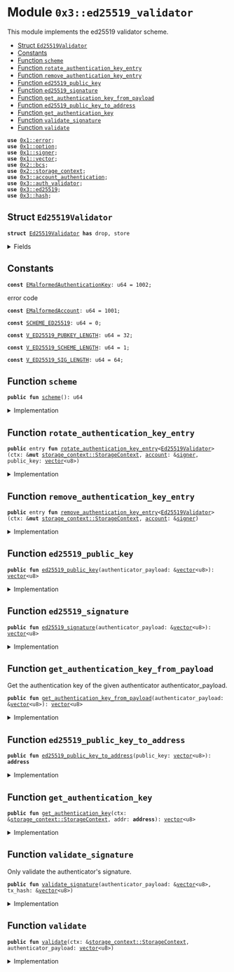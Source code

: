 
<a name="0x3_ed25519_validator"></a>

# Module `0x3::ed25519_validator`

This module implements the ed25519 validator scheme.


-  [Struct `Ed25519Validator`](#0x3_ed25519_validator_Ed25519Validator)
-  [Constants](#@Constants_0)
-  [Function `scheme`](#0x3_ed25519_validator_scheme)
-  [Function `rotate_authentication_key_entry`](#0x3_ed25519_validator_rotate_authentication_key_entry)
-  [Function `remove_authentication_key_entry`](#0x3_ed25519_validator_remove_authentication_key_entry)
-  [Function `ed25519_public_key`](#0x3_ed25519_validator_ed25519_public_key)
-  [Function `ed25519_signature`](#0x3_ed25519_validator_ed25519_signature)
-  [Function `get_authentication_key_from_payload`](#0x3_ed25519_validator_get_authentication_key_from_payload)
-  [Function `ed25519_public_key_to_address`](#0x3_ed25519_validator_ed25519_public_key_to_address)
-  [Function `get_authentication_key`](#0x3_ed25519_validator_get_authentication_key)
-  [Function `validate_signature`](#0x3_ed25519_validator_validate_signature)
-  [Function `validate`](#0x3_ed25519_validator_validate)


<pre><code><b>use</b> <a href="">0x1::error</a>;
<b>use</b> <a href="">0x1::option</a>;
<b>use</b> <a href="">0x1::signer</a>;
<b>use</b> <a href="">0x1::vector</a>;
<b>use</b> <a href="">0x2::bcs</a>;
<b>use</b> <a href="">0x2::storage_context</a>;
<b>use</b> <a href="account_authentication.md#0x3_account_authentication">0x3::account_authentication</a>;
<b>use</b> <a href="auth_validator.md#0x3_auth_validator">0x3::auth_validator</a>;
<b>use</b> <a href="ed25519.md#0x3_ed25519">0x3::ed25519</a>;
<b>use</b> <a href="hash.md#0x3_hash">0x3::hash</a>;
</code></pre>



<a name="0x3_ed25519_validator_Ed25519Validator"></a>

## Struct `Ed25519Validator`



<pre><code><b>struct</b> <a href="ed25519_validator.md#0x3_ed25519_validator_Ed25519Validator">Ed25519Validator</a> <b>has</b> drop, store
</code></pre>



<details>
<summary>Fields</summary>


<dl>
<dt>
<code>dummy_field: bool</code>
</dt>
<dd>

</dd>
</dl>


</details>

<a name="@Constants_0"></a>

## Constants


<a name="0x3_ed25519_validator_EMalformedAuthenticationKey"></a>



<pre><code><b>const</b> <a href="ed25519_validator.md#0x3_ed25519_validator_EMalformedAuthenticationKey">EMalformedAuthenticationKey</a>: u64 = 1002;
</code></pre>



<a name="0x3_ed25519_validator_EMalformedAccount"></a>

error code


<pre><code><b>const</b> <a href="ed25519_validator.md#0x3_ed25519_validator_EMalformedAccount">EMalformedAccount</a>: u64 = 1001;
</code></pre>



<a name="0x3_ed25519_validator_SCHEME_ED25519"></a>



<pre><code><b>const</b> <a href="ed25519_validator.md#0x3_ed25519_validator_SCHEME_ED25519">SCHEME_ED25519</a>: u64 = 0;
</code></pre>



<a name="0x3_ed25519_validator_V_ED25519_PUBKEY_LENGTH"></a>



<pre><code><b>const</b> <a href="ed25519_validator.md#0x3_ed25519_validator_V_ED25519_PUBKEY_LENGTH">V_ED25519_PUBKEY_LENGTH</a>: u64 = 32;
</code></pre>



<a name="0x3_ed25519_validator_V_ED25519_SCHEME_LENGTH"></a>



<pre><code><b>const</b> <a href="ed25519_validator.md#0x3_ed25519_validator_V_ED25519_SCHEME_LENGTH">V_ED25519_SCHEME_LENGTH</a>: u64 = 1;
</code></pre>



<a name="0x3_ed25519_validator_V_ED25519_SIG_LENGTH"></a>



<pre><code><b>const</b> <a href="ed25519_validator.md#0x3_ed25519_validator_V_ED25519_SIG_LENGTH">V_ED25519_SIG_LENGTH</a>: u64 = 64;
</code></pre>



<a name="0x3_ed25519_validator_scheme"></a>

## Function `scheme`



<pre><code><b>public</b> <b>fun</b> <a href="ed25519_validator.md#0x3_ed25519_validator_scheme">scheme</a>(): u64
</code></pre>



<details>
<summary>Implementation</summary>


<pre><code><b>public</b> <b>fun</b> <a href="ed25519_validator.md#0x3_ed25519_validator_scheme">scheme</a>(): u64 {
    <a href="ed25519_validator.md#0x3_ed25519_validator_SCHEME_ED25519">SCHEME_ED25519</a>
}
</code></pre>



</details>

<a name="0x3_ed25519_validator_rotate_authentication_key_entry"></a>

## Function `rotate_authentication_key_entry`



<pre><code><b>public</b> entry <b>fun</b> <a href="ed25519_validator.md#0x3_ed25519_validator_rotate_authentication_key_entry">rotate_authentication_key_entry</a>&lt;<a href="ed25519_validator.md#0x3_ed25519_validator_Ed25519Validator">Ed25519Validator</a>&gt;(ctx: &<b>mut</b> <a href="_StorageContext">storage_context::StorageContext</a>, <a href="account.md#0x3_account">account</a>: &<a href="">signer</a>, public_key: <a href="">vector</a>&lt;u8&gt;)
</code></pre>



<details>
<summary>Implementation</summary>


<pre><code><b>public</b> entry <b>fun</b> <a href="ed25519_validator.md#0x3_ed25519_validator_rotate_authentication_key_entry">rotate_authentication_key_entry</a>&lt;<a href="ed25519_validator.md#0x3_ed25519_validator_Ed25519Validator">Ed25519Validator</a>&gt;(
    ctx: &<b>mut</b> StorageContext,
    <a href="account.md#0x3_account">account</a>: &<a href="">signer</a>,
    public_key: <a href="">vector</a>&lt;u8&gt;
) {
    // compare newly passed <b>public</b> key <b>with</b> <a href="ed25519.md#0x3_ed25519">ed25519</a> <b>public</b> key length <b>to</b> ensure it's compatible
    <b>assert</b>!(
        <a href="_length">vector::length</a>(&public_key) == <a href="ed25519_validator.md#0x3_ed25519_validator_V_ED25519_PUBKEY_LENGTH">V_ED25519_PUBKEY_LENGTH</a>,
        <a href="_invalid_argument">error::invalid_argument</a>(<a href="ed25519_validator.md#0x3_ed25519_validator_EMalformedAuthenticationKey">EMalformedAuthenticationKey</a>)
    );

    // ensure that the <a href="ed25519.md#0x3_ed25519">ed25519</a> <b>public</b> key <b>to</b> <b>address</b> matched <b>with</b> the <a href="ed25519.md#0x3_ed25519">ed25519</a> <a href="account.md#0x3_account">account</a> <b>address</b>
    <b>let</b> account_addr = <a href="_address_of">signer::address_of</a>(<a href="account.md#0x3_account">account</a>);
    <b>let</b> ed25519_addr = <a href="ed25519_validator.md#0x3_ed25519_validator_ed25519_public_key_to_address">ed25519_public_key_to_address</a>(public_key);
    <b>assert</b>!(
        account_addr == ed25519_addr,
        <a href="_invalid_argument">error::invalid_argument</a>(<a href="ed25519_validator.md#0x3_ed25519_validator_EMalformedAccount">EMalformedAccount</a>)
    );

    // serialize the <b>address</b> <b>to</b> an auth key and rotate it by calling rotate_authentication_key
    <b>let</b> ed25519_authentication_key = moveos_std::bcs::to_bytes(&ed25519_addr);
    <a href="account_authentication.md#0x3_account_authentication_rotate_authentication_key">account_authentication::rotate_authentication_key</a>&lt;<a href="ed25519_validator.md#0x3_ed25519_validator_Ed25519Validator">Ed25519Validator</a>&gt;(ctx, <a href="account.md#0x3_account">account</a>, ed25519_authentication_key);
}
</code></pre>



</details>

<a name="0x3_ed25519_validator_remove_authentication_key_entry"></a>

## Function `remove_authentication_key_entry`



<pre><code><b>public</b> entry <b>fun</b> <a href="ed25519_validator.md#0x3_ed25519_validator_remove_authentication_key_entry">remove_authentication_key_entry</a>&lt;<a href="ed25519_validator.md#0x3_ed25519_validator_Ed25519Validator">Ed25519Validator</a>&gt;(ctx: &<b>mut</b> <a href="_StorageContext">storage_context::StorageContext</a>, <a href="account.md#0x3_account">account</a>: &<a href="">signer</a>)
</code></pre>



<details>
<summary>Implementation</summary>


<pre><code><b>public</b> entry <b>fun</b> <a href="ed25519_validator.md#0x3_ed25519_validator_remove_authentication_key_entry">remove_authentication_key_entry</a>&lt;<a href="ed25519_validator.md#0x3_ed25519_validator_Ed25519Validator">Ed25519Validator</a>&gt;(ctx: &<b>mut</b> StorageContext, <a href="account.md#0x3_account">account</a>: &<a href="">signer</a>) {
   <a href="account_authentication.md#0x3_account_authentication_remove_authentication_key">account_authentication::remove_authentication_key</a>&lt;<a href="ed25519_validator.md#0x3_ed25519_validator_Ed25519Validator">Ed25519Validator</a>&gt;(ctx, <a href="account.md#0x3_account">account</a>);
}
</code></pre>



</details>

<a name="0x3_ed25519_validator_ed25519_public_key"></a>

## Function `ed25519_public_key`



<pre><code><b>public</b> <b>fun</b> <a href="ed25519_validator.md#0x3_ed25519_validator_ed25519_public_key">ed25519_public_key</a>(authenticator_payload: &<a href="">vector</a>&lt;u8&gt;): <a href="">vector</a>&lt;u8&gt;
</code></pre>



<details>
<summary>Implementation</summary>


<pre><code><b>public</b> <b>fun</b> <a href="ed25519_validator.md#0x3_ed25519_validator_ed25519_public_key">ed25519_public_key</a>(authenticator_payload: &<a href="">vector</a>&lt;u8&gt;): <a href="">vector</a>&lt;u8&gt; {
    <b>let</b> public_key = <a href="_empty">vector::empty</a>&lt;u8&gt;();
    <b>let</b> i = <a href="ed25519_validator.md#0x3_ed25519_validator_V_ED25519_SCHEME_LENGTH">V_ED25519_SCHEME_LENGTH</a> + <a href="ed25519_validator.md#0x3_ed25519_validator_V_ED25519_SIG_LENGTH">V_ED25519_SIG_LENGTH</a>;
    <b>while</b> (i &lt; <a href="ed25519_validator.md#0x3_ed25519_validator_V_ED25519_SCHEME_LENGTH">V_ED25519_SCHEME_LENGTH</a> + <a href="ed25519_validator.md#0x3_ed25519_validator_V_ED25519_SIG_LENGTH">V_ED25519_SIG_LENGTH</a> + <a href="ed25519_validator.md#0x3_ed25519_validator_V_ED25519_PUBKEY_LENGTH">V_ED25519_PUBKEY_LENGTH</a>) {
        <b>let</b> value = <a href="_borrow">vector::borrow</a>(authenticator_payload, i);
        <a href="_push_back">vector::push_back</a>(&<b>mut</b> public_key, *value);
        i = i + 1;
    };

    public_key
}
</code></pre>



</details>

<a name="0x3_ed25519_validator_ed25519_signature"></a>

## Function `ed25519_signature`



<pre><code><b>public</b> <b>fun</b> <a href="ed25519_validator.md#0x3_ed25519_validator_ed25519_signature">ed25519_signature</a>(authenticator_payload: &<a href="">vector</a>&lt;u8&gt;): <a href="">vector</a>&lt;u8&gt;
</code></pre>



<details>
<summary>Implementation</summary>


<pre><code><b>public</b> <b>fun</b> <a href="ed25519_validator.md#0x3_ed25519_validator_ed25519_signature">ed25519_signature</a>(authenticator_payload: &<a href="">vector</a>&lt;u8&gt;): <a href="">vector</a>&lt;u8&gt; {
    <b>let</b> sign = <a href="_empty">vector::empty</a>&lt;u8&gt;();
    <b>let</b> i = <a href="ed25519_validator.md#0x3_ed25519_validator_V_ED25519_SCHEME_LENGTH">V_ED25519_SCHEME_LENGTH</a>;
    <b>while</b> (i &lt; <a href="ed25519_validator.md#0x3_ed25519_validator_V_ED25519_SIG_LENGTH">V_ED25519_SIG_LENGTH</a> + 1) {
        <b>let</b> value = <a href="_borrow">vector::borrow</a>(authenticator_payload, i);
        <a href="_push_back">vector::push_back</a>(&<b>mut</b> sign, *value);
        i = i + 1;
    };

    sign
}
</code></pre>



</details>

<a name="0x3_ed25519_validator_get_authentication_key_from_payload"></a>

## Function `get_authentication_key_from_payload`

Get the authentication key of the given authenticator authenticator_payload.


<pre><code><b>public</b> <b>fun</b> <a href="ed25519_validator.md#0x3_ed25519_validator_get_authentication_key_from_payload">get_authentication_key_from_payload</a>(authenticator_payload: &<a href="">vector</a>&lt;u8&gt;): <a href="">vector</a>&lt;u8&gt;
</code></pre>



<details>
<summary>Implementation</summary>


<pre><code><b>public</b> <b>fun</b> <a href="ed25519_validator.md#0x3_ed25519_validator_get_authentication_key_from_payload">get_authentication_key_from_payload</a>(authenticator_payload: &<a href="">vector</a>&lt;u8&gt;): <a href="">vector</a>&lt;u8&gt; {
    <b>let</b> public_key = <a href="ed25519_validator.md#0x3_ed25519_validator_ed25519_public_key">ed25519_public_key</a>(authenticator_payload);
    <b>let</b> addr = <a href="ed25519_validator.md#0x3_ed25519_validator_ed25519_public_key_to_address">ed25519_public_key_to_address</a>(public_key);
    moveos_std::bcs::to_bytes(&addr)
}
</code></pre>



</details>

<a name="0x3_ed25519_validator_ed25519_public_key_to_address"></a>

## Function `ed25519_public_key_to_address`



<pre><code><b>public</b> <b>fun</b> <a href="ed25519_validator.md#0x3_ed25519_validator_ed25519_public_key_to_address">ed25519_public_key_to_address</a>(public_key: <a href="">vector</a>&lt;u8&gt;): <b>address</b>
</code></pre>



<details>
<summary>Implementation</summary>


<pre><code><b>public</b> <b>fun</b> <a href="ed25519_validator.md#0x3_ed25519_validator_ed25519_public_key_to_address">ed25519_public_key_to_address</a>(public_key: <a href="">vector</a>&lt;u8&gt;): <b>address</b> {
    <b>let</b> bytes = <a href="_singleton">vector::singleton</a>((<a href="ed25519_validator.md#0x3_ed25519_validator_SCHEME_ED25519">SCHEME_ED25519</a> <b>as</b> u8));
    <a href="_append">vector::append</a>(&<b>mut</b> bytes, public_key);
    moveos_std::bcs::to_address(hash::blake2b256(&bytes))
}
</code></pre>



</details>

<a name="0x3_ed25519_validator_get_authentication_key"></a>

## Function `get_authentication_key`



<pre><code><b>public</b> <b>fun</b> <a href="ed25519_validator.md#0x3_ed25519_validator_get_authentication_key">get_authentication_key</a>(ctx: &<a href="_StorageContext">storage_context::StorageContext</a>, addr: <b>address</b>): <a href="">vector</a>&lt;u8&gt;
</code></pre>



<details>
<summary>Implementation</summary>


<pre><code><b>public</b> <b>fun</b> <a href="ed25519_validator.md#0x3_ed25519_validator_get_authentication_key">get_authentication_key</a>(ctx: &StorageContext, addr: <b>address</b>): <a href="">vector</a>&lt;u8&gt; {
    <b>let</b> auth_key_option = <a href="account_authentication.md#0x3_account_authentication_get_authentication_key">account_authentication::get_authentication_key</a>&lt;<a href="ed25519_validator.md#0x3_ed25519_validator_Ed25519Validator">Ed25519Validator</a>&gt;(ctx, addr);
    <b>if</b> (<a href="_is_some">option::is_some</a>(&auth_key_option)) {
        <a href="_extract">option::extract</a>(&<b>mut</b> auth_key_option)
    }<b>else</b> {
        //<b>if</b> AuthenticationKey does not exist, <b>return</b> addr <b>as</b> authentication key
        moveos_std::bcs::to_bytes(&addr)
    }
}
</code></pre>



</details>

<a name="0x3_ed25519_validator_validate_signature"></a>

## Function `validate_signature`

Only validate the authenticator's signature.


<pre><code><b>public</b> <b>fun</b> <a href="ed25519_validator.md#0x3_ed25519_validator_validate_signature">validate_signature</a>(authenticator_payload: &<a href="">vector</a>&lt;u8&gt;, tx_hash: &<a href="">vector</a>&lt;u8&gt;)
</code></pre>



<details>
<summary>Implementation</summary>


<pre><code><b>public</b> <b>fun</b> <a href="ed25519_validator.md#0x3_ed25519_validator_validate_signature">validate_signature</a>(authenticator_payload: &<a href="">vector</a>&lt;u8&gt;, tx_hash: &<a href="">vector</a>&lt;u8&gt;) {
    <b>assert</b>!(
        <a href="ed25519.md#0x3_ed25519_verify">ed25519::verify</a>(
            &<a href="ed25519_validator.md#0x3_ed25519_validator_ed25519_signature">ed25519_signature</a>(authenticator_payload),
            &<a href="ed25519_validator.md#0x3_ed25519_validator_ed25519_public_key">ed25519_public_key</a>(authenticator_payload),
            tx_hash
        ),
        <a href="auth_validator.md#0x3_auth_validator_error_invalid_authenticator">auth_validator::error_invalid_authenticator</a>()
    );
}
</code></pre>



</details>

<a name="0x3_ed25519_validator_validate"></a>

## Function `validate`



<pre><code><b>public</b> <b>fun</b> <a href="ed25519_validator.md#0x3_ed25519_validator_validate">validate</a>(ctx: &<a href="_StorageContext">storage_context::StorageContext</a>, authenticator_payload: <a href="">vector</a>&lt;u8&gt;)
</code></pre>



<details>
<summary>Implementation</summary>


<pre><code><b>public</b> <b>fun</b> <a href="ed25519_validator.md#0x3_ed25519_validator_validate">validate</a>(ctx: &StorageContext, authenticator_payload: <a href="">vector</a>&lt;u8&gt;) {
    <b>let</b> tx_hash = <a href="_tx_hash">storage_context::tx_hash</a>(ctx);
    <a href="ed25519_validator.md#0x3_ed25519_validator_validate_signature">validate_signature</a>(&authenticator_payload, &tx_hash);

    <b>let</b> auth_key = <a href="ed25519_validator.md#0x3_ed25519_validator_get_authentication_key_from_payload">get_authentication_key_from_payload</a>(&authenticator_payload);
    <b>let</b> auth_key_in_account = <a href="ed25519_validator.md#0x3_ed25519_validator_get_authentication_key">get_authentication_key</a>(ctx, <a href="_sender">storage_context::sender</a>(ctx));
    <b>assert</b>!(
        auth_key_in_account == auth_key,
        <a href="auth_validator.md#0x3_auth_validator_error_invalid_account_auth_key">auth_validator::error_invalid_account_auth_key</a>()
    );
}
</code></pre>



</details>

